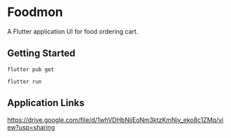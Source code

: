 # Foodmon

A Flutter application UI for food ordering cart.

## Getting Started

`flutter pub get`

`flutter run`

## Application Links
https://drive.google.com/file/d/1whVDHbNjjEoNm3ktzKmNjy_eko8c1ZMq/view?usp=sharing
